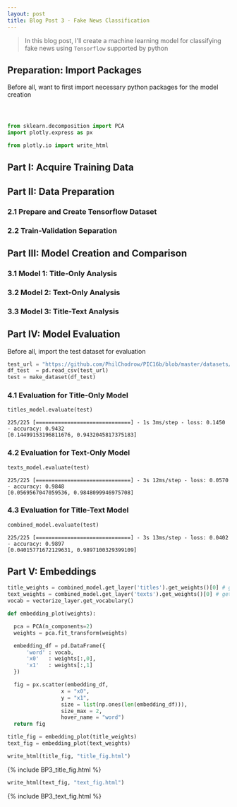 ```yaml
---
layout: post
title: Blog Post 3 - Fake News Classification
---
```


> In this blog post, I'll create a machine learning model for classifying fake news using `Tensorflow` supported by python

## Preparation: Import Packages

Before all, want to first import necessary python packages for the model creation

```python



from sklearn.decomposition import PCA
import plotly.express as px

from plotly.io import write_html
```


## Part I: Acquire Training Data

## Part II: Data Preparation

### 2.1 Prepare and Create Tensorflow Dataset

### 2.2 Train-Validation Separation

## Part III: Model Creation and Comparison

### 3.1 Model 1: Title-Only Analysis

### 3.2 Model 2: Text-Only Analysis

### 3.3 Model 3: Title-Text Analysis

## Part IV: Model Evaluation

Before all, import the test dataset for evaluation

```python
test_url = "https://github.com/PhilChodrow/PIC16b/blob/master/datasets/fake_news_test.csv?raw=true"
df_test  = pd.read_csv(test_url)
test = make_dataset(df_test)
```

### 4.1 Evaluation for Title-Only Model
```python
titles_model.evaluate(test)
```
```
225/225 [==============================] - 1s 3ms/step - loss: 0.1450 - accuracy: 0.9432
[0.14499153196811676, 0.9432045817375183]
```

### 4.2 Evaluation for Text-Only Model 
```python
texts_model.evaluate(test)
```
```
225/225 [==============================] - 3s 12ms/step - loss: 0.0570 - accuracy: 0.9848
[0.0569567047059536, 0.9848099946975708]
```

### 4.3 Evaluation for Title-Text Model
```python
combined_model.evaluate(test)
```

```
225/225 [==============================] - 3s 13ms/step - loss: 0.0402 - accuracy: 0.9897
[0.04015771672129631, 0.9897100329399109]
```

## Part V: Embeddings

```python
title_weights = combined_model.get_layer('titles').get_weights()[0] # get the weights from the titles layer
text_weights = combined_model.get_layer('texts').get_weights()[0] # get the weights from the texts layer
vocab = vectorize_layer.get_vocabulary()
```

```python
def embedding_plot(weights):

  pca = PCA(n_components=2)
  weights = pca.fit_transform(weights)

  embedding_df = pd.DataFrame({
      'word' : vocab, 
      'x0'   : weights[:,0],
      'x1'   : weights[:,1]
  })

  fig = px.scatter(embedding_df, 
                 x = "x0", 
                 y = "x1", 
                 size = list(np.ones(len(embedding_df))),
                 size_max = 2,
                 hover_name = "word")
  return fig
```

```python
title_fig = embedding_plot(title_weights)
text_fig = embedding_plot(text_weights)
```

```python
write_html(title_fig, "title_fig.html")
```
{% include BP3_title_fig.html %}

```python
write_html(text_fig, "text_fig.html")
```
{% include BP3_text_fig.html %}
